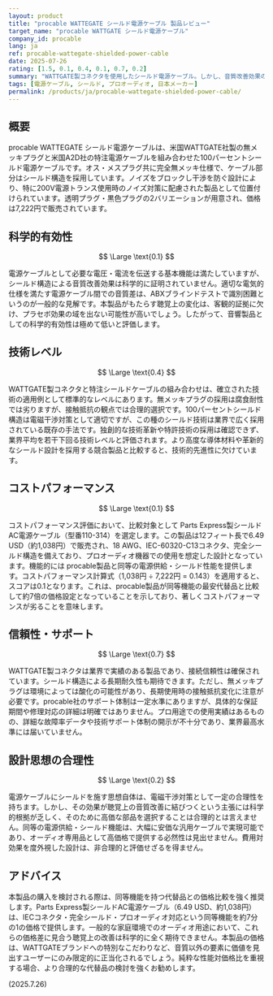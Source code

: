 ```yaml
---
layout: product
title: "procable WATTEGATE シールド電源ケーブル 製品レビュー"
target_name: "procable WATTGATE シールド電源ケーブル"
company_id: procable
lang: ja
ref: procable-wattegate-shielded-power-cable
date: 2025-07-26
rating: [1.5, 0.1, 0.4, 0.1, 0.7, 0.2]
summary: "WATTGATE製コネクタを使用したシールド電源ケーブル。しかし、音質改善効果の科学的根拠は乏しく、同等機能の製品と比較してコストパフォーマンスに深刻な問題がある。"
tags: [電源ケーブル, シールド, プロオーディオ, 日本メーカー]
permalink: /products/ja/procable-wattegate-shielded-power-cable/
---
```


## 概要

procable WATTEGATE シールド電源ケーブルは、米国WATTGATE社製の無メッキプラグと米国A2D社の特注電源ケーブルを組み合わせた100パーセントシールド電源ケーブルです。オス・メスプラグ共に完全無メッキ仕様で、ケーブル部分はシールド構造を採用しています。ノイズをブロックし干渉を防ぐ設計により、特に200V電源トランス使用時のノイズ対策に配慮された製品として位置付けられています。透明プラグ・黒色プラグの2バリエーションが用意され、価格は7,222円で販売されています。

## 科学的有効性

$$ \Large \text{0.1} $$

電源ケーブルとして必要な電圧・電流を伝送する基本機能は満たしていますが、シールド構造による音質改善効果は科学的に証明されていません。適切な電気的仕様を満たす電源ケーブル間での音質差は、ABXブラインドテストで識別困難というのが一般的な見解です。本製品がもたらす聴覚上の変化は、客観的証拠に欠け、プラセボ効果の域を出ない可能性が高いでしょう。したがって、音響製品としての科学的有効性は極めて低いと評価します。

## 技術レベル

$$ \Large \text{0.4} $$

WATTGATE製コネクタと特注シールドケーブルの組み合わせは、確立された技術の適用例として標準的なレベルにあります。無メッキプラグの採用は腐食耐性では劣りますが、接触抵抗の観点では合理的選択です。100パーセントシールド構造は電磁干渉対策として適切ですが、この種のシールド技術は業界で広く採用されている既存の手法です。独創的な技術革新や特許技術の採用は確認できず、業界平均を若干下回る技術レベルと評価されます。より高度な導体材料や革新的なシールド設計を採用する競合製品と比較すると、技術的先進性に欠けています。

## コストパフォーマンス

$$ \Large \text{0.1} $$

コストパフォーマンス評価において、比較対象として Parts Express製シールドAC電源ケーブル（型番110-314）を選定します。この製品は12フィート長で6.49 USD（約1,038円）で販売され、18 AWG、IEC-60320-C13コネクタ、完全シールド構造を備えており、プロオーディオ機器での使用を想定した設計となっています。機能的には procable製品と同等の電源供給・シールド性能を提供します。コストパフォーマンス計算式（1,038円 ÷ 7,222円 = 0.143）を適用すると、スコアは0.1となります。これは、procable製品が同等機能の最安代替品と比較して約7倍の価格設定となっていることを示しており、著しくコストパフォーマンスが劣ることを意味します。

## 信頼性・サポート

$$ \Large \text{0.7} $$

WATTGATE製コネクタは業界で実績のある製品であり、接続信頼性は確保されています。シールド構造による長期耐久性も期待できます。ただし、無メッキプラグは環境によっては酸化の可能性があり、長期使用時の接触抵抗変化に注意が必要です。procable社のサポート体制は一定水準にありますが、具体的な保証期間や修理対応の詳細は明確ではありません。プロ用途での使用実績はあるものの、詳細な故障率データや技術サポート体制の開示が不十分であり、業界最高水準には届いていません。

## 設計思想の合理性

$$ \Large \text{0.2} $$

電源ケーブルにシールドを施す思想自体は、電磁干渉対策として一定の合理性を持ちます。しかし、その効果が聴覚上の音質改善に結びつくという主張には科学的根拠が乏しく、そのために高価な部品を選択することは合理的とは言えません。同等の電源供給・シールド機能は、大幅に安価な汎用ケーブルで実現可能であり、オーディオ専用品として高価格で提供する必然性は見出せません。費用対効果を度外視した設計は、非合理的と評価せざるを得ません。

## アドバイス

本製品の購入を検討される際は、同等機能を持つ代替品との価格比較を強く推奨します。Parts Express製シールドAC電源ケーブル（6.49 USD、約1,038円）は、IECコネクタ・完全シールド・プロオーディオ対応という同等機能を約7分の1の価格で提供します。一般的な家庭環境でのオーディオ用途において、これらの価格差に見合う聴覚上の改善は科学的に全く期待できません。本製品の価格は、WATTGATEブランドへの特別なこだわりなど、音質以外の要素に価値を見出すユーザーにのみ限定的に正当化されるでしょう。純粋な性能対価格比を重視する場合、より合理的な代替品の検討を強くお勧めします。

(2025.7.26)
